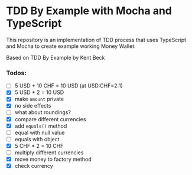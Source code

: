 # TDD By Example with Mocha and TypeScript

This repository is an implementation of TDD process that uses TypeScript and Mocha
to create example working Money Wallet.

Based on TDD By Example by Kent Beck


### Todos:

- [ ] 5 USD + 10 CHF = 10 USD (at USD:CHF=2:1)
- [x] 5 USD * 2 = 10 USD
- [x] make `amount` private
- [x] no side effects
- [ ] what about roundings?
- [x] compare different currencies
- [x] add `equals()` method
- [ ] equal with null value
- [ ] equals with object
- [x] 5 CHF * 2 = 10 CHF
- [ ] multiply different currencies
- [x] move money to factory method
- [x] check currency
